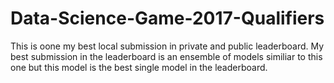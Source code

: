 # Data-Science-Game-2017-Qualifiers

This is oone my best local submission in private and public leaderboard. My best submission in the leaderboard is an ensemble of models similiar to this one but this model is the best single model in the leaderboard.
